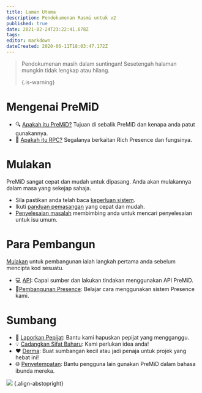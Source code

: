 ```yaml
---
title: Laman Utama
description: Pendokumenan Rasmi untuk v2
published: true
date: 2021-02-24T23:22:41.678Z
tags:
editor: markdown
dateCreated: 2020-06-11T18:03:47.172Z
---
```


> Pendokumenan masih dalam suntingan! Sesetengah halaman mungkin tidak lengkap atau hilang. 
> 
> {.is-warning}

# Mengenai PreMiD
- :mag: [Apakah itu PreMiD?](/about) Tujuan di sebalik PreMiD dan kenapa anda patut gunakannya.
- :link: [Apakah itu RPC?](https://discordapp.com/rich-presence) Segalanya berkaitan Rich Presence dan fungsinya.

# Mulakan

PreMiD sangat cepat dan mudah untuk dipasang. Anda akan mulakannya dalam masa yang sekejap sahaja.

- Sila pastikan anda telah baca [keperluan sistem](/install/requirements).
- Ikuti [panduan pemasangan](/install) yang cepat dan mudah.
- [Penyelesaian masalah](/troubleshooting) membimbing anda untuk mencari penyelesaian untuk isu umum.

# Para Pembangun

[Mulakan](/dev) untuk pembangunan ialah langkah pertama anda sebelum mencipta kod sesuatu.

- :computer: [API](/dev/api): Capai sumber dan lakukan tindakan menggunakan API PreMiD.
- :wrench:[Pembangunan Presence](/dev/presence): Belajar cara menggunakan sistem Presence kami.

# Sumbang
- :bug: [Laporkan Pepijat](https://github.com/PreMiD): Bantu kami hapuskan pepijat yang mengganggu.
- :bulb: [Cadangkan Sifat Baharu](https://discord.premid.app/): Kami perlukan idea anda!
- :heart: [Derma](https://www.patreon.com/Timeraa): Buat sumbangan kecil atau jadi penaja untuk projek yang hebat ini!
- :globe_with_meridians: [Penyetempatan](https://translate.premid.app): Bantu pengguna lain gunakan PreMiD dalam bahasa ibunda mereka.

![](https://beta.premid.app/img/logo.2b414dc2.gif) {.align-abstopright}